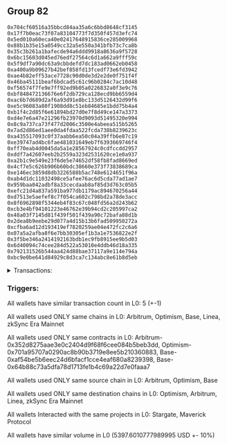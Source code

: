## Group 82

```0x1a9f7fbf7d5e30a44b958c0335673b626e44932c
0x704cf60516a35bbcd84aa35a6c6bbd8648cf3145
0x17f7b0eac73f07a83104773f7d350f457d3efc74
0x5ed010a60eca40e02417648915836ce285009968
0x88b1b35e15a0549cc32a5e550a341bfb73c7ca8b
0x35c3b261a1bafecde94a6ddd9918a8636a9f5728
0x6bc15603d045ed76edf27564c6d1a662a9fff59c
0x5f9df7a90dc63a9cbbdefd7dc183ad0662eb0458
0xa400a9b09627b42bef858fd13fcedf73e6fd3942
0xae4b82eff53ace7728c90d0de3d2e2de0f751f4f
0x46ba45111beaf6bdcad5c61c96b0284c7ac10d48
0xf56574f7fe9e7ff92ed9b05a0226832a0f3e9c76
0xbf848472136676e6f2db729ca128ecd9bb6559d4
0xac6b7d689d2af6a93d91e8bc133d5126432d99f6
0xe5c96083a80f1908dd8c51eb84685e1bdd75b4a4
0xb1f4c2d85f6e61894bd27d0e7f8d49ce147a3373
0xd4e7e6a47e21296fb23970d9093d51495320e994
0x8c9a737ca73f477d2006c3500e4abeea515b5265
0x7ad2d86ed1aee0da4fdaa522fcda738b8239623c
0xa435517093c0f37aabb6ea50c04a39ffb6e87c19
0xe39747ad4bc6fae481031649eb7f6393669746f4
0xff70eab4d0045da5a1e28567924c0cdfccdd2957
0xddf7a42607eeb2b2559a323d2531620ce1e0a937
0xa2b1c9e549e23f6de5e74652df58fb8fad8669ed
0x4cf7e5c626b906b60bdc38660e373f73838689ca
0xe146ec3859d8db3226588b5ac748e6124651f96a
0xab4d1dc11032498ce5afee76ac6d5cda77ad1ae7
0x959baa042adbf8a33cecdaab8af85d3d763c05b5
0xefc21d4a837a591ba977db1179ac894670256a44
0xd7513e5aefef8c7f054ca602c798bd2a78de3acc
0x8f6962898f5344eb4f83c67c048fd56a2d243b62
0xcb3e4bf94101223e46762e39b94cd2c205997ca2
0x48a03f7145d81f439f501f439a90c72bafa88d1b
0x2dea8b9eebe29d077a4d15b13b6fad509950272a
0xcfba6ad12d193419ef7820259ae04e472fc2c6a6
0x07a5a2afba8f6e7bb30305ef1b3a1e7536822e2f
0x3f5be346a2414192163bdb1ec9fb8915ee9b5d03
0x6d40094c74cee284d522a53010e4ddb46d18a335
0x792131526b544aa424d88bae37117a9e114e794a
0xbc9e0be641d84929c8d3ca7c134abc8e61b8d5eb
```
<details>
<summary>Transactions:</summary>

Hashes: 

Wallet: 0x1a9f7fbf7d5e30a44b958c0335673b626e44932c

       Hash: 0x06aff28f28752ffb361569e7d55f70454f7b01ce9d730c2dd26081a6fe070f73
         - source chain: Arbitrum
         - destination chain: Optimism
         - project: Stargate
         - contract: 0x352d8275aae3e0c2404d9f68f6cee084b5beb3dd
         - value USD: 2696.236030738
       Hash: 0xc4a6ec99834ce1a700aed3a632d77669b1b9b4e421b5e855e47a8dd87c1b5d2d
         - source chain: Arbitrum
         - destination chain: Optimism
         - project: Stargate
         - contract: 0x352d8275aae3e0c2404d9f68f6cee084b5beb3dd
         - value USD: 3.260426172
       Hash: 0x9b4f50aef9ce4efe0e92d6ff40c22bfad4111e5c78c9fff378a81278bcfaa3c2
         - source chain: Optimism
         - destination chain: Arbitrum
         - project: Stargate
         - contract: 0x701a95707a0290ac8b90b3719e8ee5b210360883
         - value USD: 2694.533211775
       Hash: 0x6033cd1bc38ca4c45496835f76162babead4df7c9fedca6b0e3cabf8f31f0297
         - source chain: Base
         - destination chain: Linea
         - project: Stargate
         - contract: 0xaf54be5b6eec24d6bfacf1cce4eaf680a8239398
         - value USD: 3.571409114
       Hash: 0x3c5c851cd77c3cdfc9fdec0e56b0266edb031b0961fd35ae48926686a95fa603
         - source chain: Base
         - destination chain: zkSync Era Mainnet
         - project: Maverick Protocol
         - contract: 0x64b88c73a5dfa78d1713fe1b4c69a22d7e0faaa7
Wallet: 0x704cf60516a35bbcd84aa35a6c6bbd8648cf3145

       Hash:0x0d96fc002bcbf0422a1367311673e86ddca95d8b5e6ee90652813cb09a335eea
         - source chain: Arbitrum
         - destination chain: Optimism
         - project: Stargate
         - contract: 0x352d8275aae3e0c2404d9f68f6cee084b5beb3dd
         - value USD: 2703.755410359
       Hash:0xe5f9144c6c65d9da363c61b564b5c64a721b1d1faa4e2c9899ef669b6857f55c
         - source chain: Arbitrum
         - destination chain: Optimism
         - project: Stargate
         - contract: 0x352d8275aae3e0c2404d9f68f6cee084b5beb3dd
         - value USD: 3.260426115
       Hash:0x00847e36605d1cfc0d9f85c9b18add138884621cbadf7db800fc83735ef140bf
         - source chain: Optimism
         - destination chain: Arbitrum
         - project: Stargate
         - contract: 0x701a95707a0290ac8b90b3719e8ee5b210360883
         - value USD: 2702.048240496
       Hash:0xd0249b766be6b72f43ed9e6bc09ad08ebcffa2b978da1e58bb538bfd558e4818
         - source chain: Base
         - destination chain: Linea
         - project: Stargate
         - contract: 0xaf54be5b6eec24d6bfacf1cce4eaf680a8239398
         - value USD: 3.571409114
       Hash:0xf59450cded6fb1bcca385afb1868d8653d1bc163ae9ff7329fb065ef6d3ee5ab
         - source chain: Base
         - destination chain: zkSync Era Mainnet
         - project: Maverick Protocol
         - contract: 0x64b88c73a5dfa78d1713fe1b4c69a22d7e0faaa7
Wallet: 0x17f7b0eac73f07a83104773f7d350f457d3efc74

       Hash:0xa60ba8c684e50a972d645110d8c6c85650bbb4ecf3d05c7066a4da3ee50fc609
         - source chain: Arbitrum
         - destination chain: Optimism
         - project: Stargate
         - contract: 0x352d8275aae3e0c2404d9f68f6cee084b5beb3dd
         - value USD: 2700.016047083
       Hash:0x7143fd3ea69b07c6d59f78527d6e29ab7aedb8512054d9e4873342010cacd011
         - source chain: Arbitrum
         - destination chain: Optimism
         - project: Stargate
         - contract: 0x352d8275aae3e0c2404d9f68f6cee084b5beb3dd
         - value USD: 3.260426057
       Hash:0x8665d857d72b1869d1644979f34421d9039c6e8b813227ec92bb55e338dd2940
         - source chain: Optimism
         - destination chain: Arbitrum
         - project: Stargate
         - contract: 0x701a95707a0290ac8b90b3719e8ee5b210360883
         - value USD: 2698.311238165
       Hash:0xc771fbf76993fea345fe8c0041add53e5fbd927df3020fc05fb64355661ad3f0
         - source chain: Base
         - destination chain: Linea
         - project: Stargate
         - contract: 0xaf54be5b6eec24d6bfacf1cce4eaf680a8239398
         - value USD: 3.571409114
       Hash:0x8107ac6ee42526d8b0fb11dd9fc1074caab87c9bcd9c707df6539b996520096d
         - source chain: Base
         - destination chain: zkSync Era Mainnet
         - project: Maverick Protocol
         - contract: 0x64b88c73a5dfa78d1713fe1b4c69a22d7e0faaa7
Wallet: 0x5ed010a60eca40e02417648915836ce285009968

       Hash:0x850c898fcce96d0d723fb1306716bf7cf5071a444695b6fe176321aad58a9dd3
         - source chain: Arbitrum
         - destination chain: Optimism
         - project: Stargate
         - contract: 0x352d8275aae3e0c2404d9f68f6cee084b5beb3dd
         - value USD: 2699.35879115
       Hash:0xbaf2363ba4b0b2cd538f7949236f140da1d05a62384900a080d6e4f52ccaa1c3
         - source chain: Arbitrum
         - destination chain: Optimism
         - project: Stargate
         - contract: 0x352d8275aae3e0c2404d9f68f6cee084b5beb3dd
         - value USD: 3.260425941
       Hash:0x98f66a98ce1dd9ac5cfe1066e04fd8cf93fb2f0a59364c94b00709d38ae784b3
         - source chain: Optimism
         - destination chain: Arbitrum
         - project: Stargate
         - contract: 0x701a95707a0290ac8b90b3719e8ee5b210360883
         - value USD: 2697.653737238
       Hash:0x2c33ad37c6c1e770958b9a9635f019097c3ac1cafebccc836e64fb0eab4f33ca
         - source chain: Base
         - destination chain: Linea
         - project: Stargate
         - contract: 0xaf54be5b6eec24d6bfacf1cce4eaf680a8239398
         - value USD: 3.571409114
       Hash:0xb69e67587259dcb73dd6b5cf2be359684b6168a78d064b731ff846b0756142dc
         - source chain: Base
         - destination chain: zkSync Era Mainnet
         - project: Maverick Protocol
         - contract: 0x64b88c73a5dfa78d1713fe1b4c69a22d7e0faaa7
Wallet: 0x88b1b35e15a0549cc32a5e550a341bfb73c7ca8b

       Hash:0x47474136269c21397c7e6db65560d27dc58ccf610d38bdef87840144dcb49d9e
         - source chain: Arbitrum
         - destination chain: Optimism
         - project: Stargate
         - contract: 0x352d8275aae3e0c2404d9f68f6cee084b5beb3dd
         - value USD: 2699.80852484
       Hash:0x41c85a6ae7f92ee8f1112724b3ac86c88140885089f356e26692ec8b60072bbe
         - source chain: Arbitrum
         - destination chain: Optimism
         - project: Stargate
         - contract: 0x352d8275aae3e0c2404d9f68f6cee084b5beb3dd
         - value USD: 3.260425999
       Hash:0x45fe0207abd503f6a9d40fa0eaa8432875a158326b26ae6f503becf861472639
         - source chain: Optimism
         - destination chain: Arbitrum
         - project: Stargate
         - contract: 0x701a95707a0290ac8b90b3719e8ee5b210360883
         - value USD: 2698.103186935
       Hash:0x057ba61d3196df777a8244c56dc7883091f7521eb2e850e1f5a55c4ba356fc09
         - source chain: Base
         - destination chain: Linea
         - project: Stargate
         - contract: 0xaf54be5b6eec24d6bfacf1cce4eaf680a8239398
         - value USD: 3.571409114
       Hash:0x84fe2c65b64b2e12d68e72c7a9a5c9e71d39c42b6e3ba6c21b05c6a9cc5bd4ab
         - source chain: Base
         - destination chain: zkSync Era Mainnet
         - project: Maverick Protocol
         - contract: 0x64b88c73a5dfa78d1713fe1b4c69a22d7e0faaa7
Wallet: 0x35c3b261a1bafecde94a6ddd9918a8636a9f5728

       Hash:0x870a12795e017bd3c5151f8ae9d1991823cc8854930ccc974b0df15721d3bb63
         - source chain: Arbitrum
         - destination chain: Optimism
         - project: Stargate
         - contract: 0x352d8275aae3e0c2404d9f68f6cee084b5beb3dd
         - value USD: 2693.249465204
       Hash:0xe6f66b4598f831317885f27c4b6e8072a313591c0f8c799e70eee65deb500c2e
         - source chain: Arbitrum
         - destination chain: Optimism
         - project: Stargate
         - contract: 0x352d8275aae3e0c2404d9f68f6cee084b5beb3dd
         - value USD: 3.261696308
       Hash:0x3320bfb92a33943c8866c25860a14dd8d264628b94120148ffb16d9daaa05fc3
         - source chain: Optimism
         - destination chain: Arbitrum
         - project: Stargate
         - contract: 0x701a95707a0290ac8b90b3719e8ee5b210360883
         - value USD: 2691.552717102
       Hash:0x79ef74e81bd3120f325018308ad8a35dac8a9f9e7f565b300554823f1bd68087
         - source chain: Base
         - destination chain: Linea
         - project: Stargate
         - contract: 0xaf54be5b6eec24d6bfacf1cce4eaf680a8239398
         - value USD: 3.571409114
       Hash:0x642717a5349c018648d0ebe0030bc48c5e08dc0de91becac98f9cfef274c3faa
         - source chain: Base
         - destination chain: zkSync Era Mainnet
         - project: Maverick Protocol
         - contract: 0x64b88c73a5dfa78d1713fe1b4c69a22d7e0faaa7
Wallet: 0x6bc15603d045ed76edf27564c6d1a662a9fff59c

       Hash:0x71e8676ef5b4e756d134573134989c1ad8c5df59de4a944fb50ca88bc549136c
         - source chain: Arbitrum
         - destination chain: Optimism
         - project: Stargate
         - contract: 0x352d8275aae3e0c2404d9f68f6cee084b5beb3dd
         - value USD: 2700.751160231
       Hash:0x4c475585422d9d2f0f3516a32ccd344ed6a667eaeb95bad6dc73b262a732b90d
         - source chain: Arbitrum
         - destination chain: Optimism
         - project: Stargate
         - contract: 0x352d8275aae3e0c2404d9f68f6cee084b5beb3dd
         - value USD: 3.26169625
       Hash:0xdb92e9efb1882e7df9f88237563bbcb12f4861bb863275477bcdcbc807c7fc4e
         - source chain: Optimism
         - destination chain: Arbitrum
         - project: Stargate
         - contract: 0x701a95707a0290ac8b90b3719e8ee5b210360883
         - value USD: 2699.049550239
       Hash:0x35e9d4d1c2cb1cb24e7f485184ef5f24ee38a06c9961cabe9b5d14c29ef9cb30
         - source chain: Base
         - destination chain: Linea
         - project: Stargate
         - contract: 0xaf54be5b6eec24d6bfacf1cce4eaf680a8239398
         - value USD: 3.571409114
       Hash:0xa31e7ebd3fc14ace47e9bed8d0bc3e851f23009fc3980c4e758eb7f059997b65
         - source chain: Base
         - destination chain: zkSync Era Mainnet
         - project: Maverick Protocol
         - contract: 0x64b88c73a5dfa78d1713fe1b4c69a22d7e0faaa7
Wallet: 0x5f9df7a90dc63a9cbbdefd7dc183ad0662eb0458

       Hash:0xee1625e4f868a1de4b3f3d88989b036ce83c32e77dd362d770e33a16a95de54a
         - source chain: Arbitrum
         - destination chain: Optimism
         - project: Stargate
         - contract: 0x352d8275aae3e0c2404d9f68f6cee084b5beb3dd
         - value USD: 2697.006640072
       Hash:0xcb62b8909a72612f4bd10c3debf72c2993faced767fb349ecfefc2893358d034
         - source chain: Arbitrum
         - destination chain: Optimism
         - project: Stargate
         - contract: 0x352d8275aae3e0c2404d9f68f6cee084b5beb3dd
         - value USD: 3.261696059
       Hash:0x320d709c59ffd65eb91bd1db9b69810ac390ef3cfc4565a910f1056d06a7b3c7
         - source chain: Optimism
         - destination chain: Arbitrum
         - project: Stargate
         - contract: 0x701a95707a0290ac8b90b3719e8ee5b210360883
         - value USD: 2695.307389027
       Hash:0x66a38d0d66169b2db47b12395aa499a343e00fc2ecb69c98341842a9d5aaec9e
         - source chain: Base
         - destination chain: Linea
         - project: Stargate
         - contract: 0xaf54be5b6eec24d6bfacf1cce4eaf680a8239398
         - value USD: 3.571409114
       Hash:0x2395a85a4f70ca4c58e8e982d57bc9fdd39d823eaad394467271f6b61cbba81d
         - source chain: Base
         - destination chain: zkSync Era Mainnet
         - project: Maverick Protocol
         - contract: 0x64b88c73a5dfa78d1713fe1b4c69a22d7e0faaa7
Wallet: 0xa400a9b09627b42bef858fd13fcedf73e6fd3942

       Hash:0x7d656ce6120ac08146ec3087dd7a3dec2e79bedce3b079af4f9a41bb11866de3
         - source chain: Arbitrum
         - destination chain: Optimism
         - project: Stargate
         - contract: 0x352d8275aae3e0c2404d9f68f6cee084b5beb3dd
         - value USD: 2696.790045038
       Hash:0x325f07113c4691a7d2f5150bfea97f5ba7321b7f285e13539d70a7e591ccada7
         - source chain: Arbitrum
         - destination chain: Optimism
         - project: Stargate
         - contract: 0x352d8275aae3e0c2404d9f68f6cee084b5beb3dd
         - value USD: 3.261696145
       Hash:0xbcd755474b5fa84c54998545dfc43608a07107426335e73577a6e3caedd29896
         - source chain: Optimism
         - destination chain: Arbitrum
         - project: Stargate
         - contract: 0x701a95707a0290ac8b90b3719e8ee5b210360883
         - value USD: 2695.090930989
       Hash:0x7ba2e91754d5dcc8e21c4a69bfb534e13d99020fd42bd2499d6a605017e29b4b
         - source chain: Base
         - destination chain: Linea
         - project: Stargate
         - contract: 0xaf54be5b6eec24d6bfacf1cce4eaf680a8239398
         - value USD: 3.571409114
       Hash:0x2d6ec779080b49a862c3f0b6b4e2d5ca1f701ca63981c39ae919480bc94d6dcb
         - source chain: Base
         - destination chain: zkSync Era Mainnet
         - project: Maverick Protocol
         - contract: 0x64b88c73a5dfa78d1713fe1b4c69a22d7e0faaa7
Wallet: 0xae4b82eff53ace7728c90d0de3d2e2de0f751f4f

       Hash:0x365f705da704896ed37029aa530d64c3ff398cc18c8d4f870e3ae974ddf755c8
         - source chain: Arbitrum
         - destination chain: Optimism
         - project: Stargate
         - contract: 0x352d8275aae3e0c2404d9f68f6cee084b5beb3dd
         - value USD: 2696.33151255
       Hash:0x08119466ceb7956025377eca0507e42dcafb68f5fd51e97659ff8ff2cfd733d7
         - source chain: Arbitrum
         - destination chain: Optimism
         - project: Stargate
         - contract: 0x352d8275aae3e0c2404d9f68f6cee084b5beb3dd
         - value USD: 3.261696192
       Hash:0xe7328270ece503359f864b2ea0fd168dcd3d32bf573b7de5bba229a8fae09e60
         - source chain: Optimism
         - destination chain: Arbitrum
         - project: Stargate
         - contract: 0x701a95707a0290ac8b90b3719e8ee5b210360883
         - value USD: 2694.632687494
       Hash:0x15d2950a3efe66e38099fe44f1c624d72577f95968c298c3404fd84b71b40bf4
         - source chain: Base
         - destination chain: Linea
         - project: Stargate
         - contract: 0xaf54be5b6eec24d6bfacf1cce4eaf680a8239398
         - value USD: 3.571409114
       Hash:0x66943d154fd29bd51e62e1005cce60b04b28be74798043cfc9a25f33e9c3999e
         - source chain: Base
         - destination chain: zkSync Era Mainnet
         - project: Maverick Protocol
         - contract: 0x64b88c73a5dfa78d1713fe1b4c69a22d7e0faaa7
Wallet: 0x46ba45111beaf6bdcad5c61c96b0284c7ac10d48

       Hash:0xead360b2130b97ae867f25079d51bc6647449fd5a29eec9ad655699d56d910a9
         - source chain: Arbitrum
         - destination chain: Optimism
         - project: Stargate
         - contract: 0x352d8275aae3e0c2404d9f68f6cee084b5beb3dd
         - value USD: 2679.043401873
       Hash:0xfb47bc2a572ee865f6fe7156aa6aa9cad90c440ea79dcba97792353d79864286
         - source chain: Arbitrum
         - destination chain: Optimism
         - project: Stargate
         - contract: 0x352d8275aae3e0c2404d9f68f6cee084b5beb3dd
         - value USD: 3.25961695
       Hash:0xf732d59dd73b34ef56e2807d4783b35b46003c17513375ddae0ff62e2023b724
         - source chain: Optimism
         - destination chain: Arbitrum
         - project: Stargate
         - contract: 0x701a95707a0290ac8b90b3719e8ee5b210360883
         - value USD: 2677.306880683
       Hash:0x8c8eb7f954a4830e6e1dc4ccbe224b2b84ce841cf1c6027ad2297bcc5621f031
         - source chain: Base
         - destination chain: Linea
         - project: Stargate
         - contract: 0xaf54be5b6eec24d6bfacf1cce4eaf680a8239398
         - value USD: 3.571409114
       Hash:0xbcd4498fb4141e431ffd3378a9d18c64ceed83a749463b3dcce351d8c6d55016
         - source chain: Base
         - destination chain: zkSync Era Mainnet
         - project: Maverick Protocol
         - contract: 0x64b88c73a5dfa78d1713fe1b4c69a22d7e0faaa7
Wallet: 0xf56574f7fe9e7ff92ed9b05a0226832a0f3e9c76

       Hash:0x0961933dd66b0541c6660f61cacfbdcf8131f9d173de390bd5c3a75f312c025f
         - source chain: Arbitrum
         - destination chain: Optimism
         - project: Stargate
         - contract: 0x352d8275aae3e0c2404d9f68f6cee084b5beb3dd
         - value USD: 2686.456044941
       Hash:0x48948c122ba9e49f7026d268624916bdcbb44e6be0e5baf07230e5d58900a8e3
         - source chain: Arbitrum
         - destination chain: Optimism
         - project: Stargate
         - contract: 0x352d8275aae3e0c2404d9f68f6cee084b5beb3dd
         - value USD: 3.259617008
       Hash:0x990947a8c532fc1a897b3bafce7449c352f7e6ce7b76560d3231d57dcf69fc83
         - source chain: Optimism
         - destination chain: Arbitrum
         - project: Stargate
         - contract: 0x701a95707a0290ac8b90b3719e8ee5b210360883
         - value USD: 2684.716088829
       Hash:0xd8a5989015481da1165d910b4cb9daf9bebd202392cd44bd60a1789602474b38
         - source chain: Base
         - destination chain: Linea
         - project: Stargate
         - contract: 0xaf54be5b6eec24d6bfacf1cce4eaf680a8239398
         - value USD: 3.571409114
       Hash:0xc2d6eac8e557e4837158976843d8b2c1d05a987a9ef272066df144b7bfb048e8
         - source chain: Base
         - destination chain: zkSync Era Mainnet
         - project: Maverick Protocol
         - contract: 0x64b88c73a5dfa78d1713fe1b4c69a22d7e0faaa7
Wallet: 0xbf848472136676e6f2db729ca128ecd9bb6559d4

       Hash:0x08f9099176c3771358e5d2295fa98eff52adfa52cbb38dffe14bf1d63e309a3b
         - source chain: Arbitrum
         - destination chain: Optimism
         - project: Stargate
         - contract: 0x352d8275aae3e0c2404d9f68f6cee084b5beb3dd
         - value USD: 2682.022839571
       Hash:0x1e00f1dc841ea77f6659762d81829ea9cd2c091e199f9c3eb6bc7bfaedd0fd4d
         - source chain: Arbitrum
         - destination chain: Optimism
         - project: Stargate
         - contract: 0x352d8275aae3e0c2404d9f68f6cee084b5beb3dd
         - value USD: 3.259617185
       Hash:0xf30e79ed446576f87d50a1ff049564b645db2b0cb407c6446f1000fc65a735d2
         - source chain: Optimism
         - destination chain: Arbitrum
         - project: Stargate
         - contract: 0x701a95707a0290ac8b90b3719e8ee5b210360883
         - value USD: 2680.28502741
       Hash:0x8af94b4a77d72ad4796dcd417782f670fd4a1933d509517a160ceb91495c6cbd
         - source chain: Base
         - destination chain: Linea
         - project: Stargate
         - contract: 0xaf54be5b6eec24d6bfacf1cce4eaf680a8239398
         - value USD: 3.571409114
       Hash:0x3b888380c22df6e81cf2989bab254585c65a91e5fd6d2acd3ece98ae7a026b39
         - source chain: Base
         - destination chain: zkSync Era Mainnet
         - project: Maverick Protocol
         - contract: 0x64b88c73a5dfa78d1713fe1b4c69a22d7e0faaa7
Wallet: 0xac6b7d689d2af6a93d91e8bc133d5126432d99f6

       Hash:0x6a2d9a756deb981d431f99af528f1b6752d7c5e78e724052609ad71234f2ff2a
         - source chain: Arbitrum
         - destination chain: Optimism
         - project: Stargate
         - contract: 0x352d8275aae3e0c2404d9f68f6cee084b5beb3dd
         - value USD: 2682.675960598
       Hash:0x8a96873bf6f785187585c09923949e40e14cf99ed890e62b09111f22ca113ea9
         - source chain: Arbitrum
         - destination chain: Optimism
         - project: Stargate
         - contract: 0x352d8275aae3e0c2404d9f68f6cee084b5beb3dd
         - value USD: 3.259616893
       Hash:0x0dce4ff1980e3bb1c8c872072784d3f88a36351a8db0a62c2757eb351c7f9402
         - source chain: Optimism
         - destination chain: Arbitrum
         - project: Stargate
         - contract: 0x701a95707a0290ac8b90b3719e8ee5b210360883
         - value USD: 2680.938746423
       Hash:0x8076c4cb14b727245094160d165383c26a517b5955578981ca2227df4f34c6c7
         - source chain: Base
         - destination chain: Linea
         - project: Stargate
         - contract: 0xaf54be5b6eec24d6bfacf1cce4eaf680a8239398
         - value USD: 3.571409114
       Hash:0xc7baa55b0b08df6fed54d740a29ff7cb52cc788454d4773131bbed8313a78677
         - source chain: Base
         - destination chain: zkSync Era Mainnet
         - project: Maverick Protocol
         - contract: 0x64b88c73a5dfa78d1713fe1b4c69a22d7e0faaa7
Wallet: 0xe5c96083a80f1908dd8c51eb84685e1bdd75b4a4

       Hash:0x0604f5c2497986fadf5db7d8122e43449b10bc5f844830d33e0b340344a565d5
         - source chain: Arbitrum
         - destination chain: Optimism
         - project: Stargate
         - contract: 0x352d8275aae3e0c2404d9f68f6cee084b5beb3dd
         - value USD: 2682.441741968
       Hash:0x7ddc1f763eac094f51cfe0585ee8e518ca3d6e3c9fa4bbeb6e488f75928c7fa1
         - source chain: Arbitrum
         - destination chain: Optimism
         - project: Stargate
         - contract: 0x352d8275aae3e0c2404d9f68f6cee084b5beb3dd
         - value USD: 3.259616835
       Hash:0x8df29dac7e1bfca982a8d0800fde2d724d28d2ea53429160f4cb02dc9b9c54a9
         - source chain: Optimism
         - destination chain: Arbitrum
         - project: Stargate
         - contract: 0x701a95707a0290ac8b90b3719e8ee5b210360883
         - value USD: 2680.704687789
       Hash:0x084e0b79317af70b142308e07ca41d2efb577990047e51093e121fe922818ce6
         - source chain: Base
         - destination chain: Linea
         - project: Stargate
         - contract: 0xaf54be5b6eec24d6bfacf1cce4eaf680a8239398
         - value USD: 3.571409114
       Hash:0xdd88bf82017c9b0f24e566e848fd8887756eeb251f4fcffb8c84173ea711aed7
         - source chain: Base
         - destination chain: zkSync Era Mainnet
         - project: Maverick Protocol
         - contract: 0x64b88c73a5dfa78d1713fe1b4c69a22d7e0faaa7
Wallet: 0xb1f4c2d85f6e61894bd27d0e7f8d49ce147a3373

       Hash:0xc7e69c6b97ff8ff2c0fcc3dfe6faefdc60fc7ba39639529207dbd262debbcb46
         - source chain: Arbitrum
         - destination chain: Optimism
         - project: Stargate
         - contract: 0x352d8275aae3e0c2404d9f68f6cee084b5beb3dd
         - value USD: 2675.32704007
       Hash:0xd064fad38d548339d134e25c2c12ae53b8f1a5d71dff194f879fc12eba8f52fd
         - source chain: Arbitrum
         - destination chain: Optimism
         - project: Stargate
         - contract: 0x352d8275aae3e0c2404d9f68f6cee084b5beb3dd
         - value USD: 3.259491658
       Hash:0x4b7ee84cf8bd9398cde9b3bcd71b772d803508f1af8f3e72acb63f2bfa5c6d84
         - source chain: Optimism
         - destination chain: Arbitrum
         - project: Stargate
         - contract: 0x701a95707a0290ac8b90b3719e8ee5b210360883
         - value USD: 2673.612132383
       Hash:0x1b7a6219b3cb32f20a4971bee5bbb1697c6c30357af70f1d1cdc87f1824bd26d
         - source chain: Base
         - destination chain: Linea
         - project: Stargate
         - contract: 0xaf54be5b6eec24d6bfacf1cce4eaf680a8239398
         - value USD: 3.571409114
       Hash:0xf1b8b1ae3fae0bc86aa58e19502e3322ae85b58457a5386d50d7c156d1fdd2eb
         - source chain: Base
         - destination chain: zkSync Era Mainnet
         - project: Maverick Protocol
         - contract: 0x64b88c73a5dfa78d1713fe1b4c69a22d7e0faaa7
Wallet: 0xd4e7e6a47e21296fb23970d9093d51495320e994

       Hash:0xdbe1204a63d59c9366f33be880580f5a26243c84455a82ef59196658cf8c0cba
         - source chain: Arbitrum
         - destination chain: Optimism
         - project: Stargate
         - contract: 0x352d8275aae3e0c2404d9f68f6cee084b5beb3dd
         - value USD: 2682.720206584
       Hash:0xb9a669a70bf5c927fb38d84dd43a3cb1882e19b7c188deee99831e13624cacd9
         - source chain: Arbitrum
         - destination chain: Optimism
         - project: Stargate
         - contract: 0x352d8275aae3e0c2404d9f68f6cee084b5beb3dd
         - value USD: 3.2594916
       Hash:0xf5cc04dcb23a757e5b3295409549cb0e6a5206224fa05354e11e8a997137d9e4
         - source chain: Optimism
         - destination chain: Arbitrum
         - project: Stargate
         - contract: 0x701a95707a0290ac8b90b3719e8ee5b210360883
         - value USD: 2681.000561006
       Hash:0x92cbe6c79e3a9bbcc1e7c5bde0e068c27bd846f3914c1ff16e9ed11ce3b216e0
         - source chain: Base
         - destination chain: Linea
         - project: Stargate
         - contract: 0xaf54be5b6eec24d6bfacf1cce4eaf680a8239398
         - value USD: 3.571409114
       Hash:0x54618c1257566dff7572b5269b4be9854c177d1f1935b99bab60f55a4f48450a
         - source chain: Base
         - destination chain: zkSync Era Mainnet
         - project: Maverick Protocol
         - contract: 0x64b88c73a5dfa78d1713fe1b4c69a22d7e0faaa7
Wallet: 0x8c9a737ca73f477d2006c3500e4abeea515b5265

       Hash:0xebe3998d6dcf3c8d5d08fa07141c91d4e91722e6b7ff359297c1b7c28145041b
         - source chain: Arbitrum
         - destination chain: Optimism
         - project: Stargate
         - contract: 0x352d8275aae3e0c2404d9f68f6cee084b5beb3dd
         - value USD: 2678.283982283
       Hash:0x30a08295fda882fc13e55a6f051db5f1cd3cb6ab76964db57faa75fd03f28509
         - source chain: Arbitrum
         - destination chain: Optimism
         - project: Stargate
         - contract: 0x352d8275aae3e0c2404d9f68f6cee084b5beb3dd
         - value USD: 3.259491485
       Hash:0x56f7f2927d2f8bb93ca961399d7816defd85c1b0ddb17eca457756196d5b5e69
         - source chain: Optimism
         - destination chain: Arbitrum
         - project: Stargate
         - contract: 0x701a95707a0290ac8b90b3719e8ee5b210360883
         - value USD: 2676.56717964
       Hash:0x12d133828beb0bfc955584986f4f935ab8db8f1d65c5fa6b6a98f9763c641f73
         - source chain: Base
         - destination chain: Linea
         - project: Stargate
         - contract: 0xaf54be5b6eec24d6bfacf1cce4eaf680a8239398
         - value USD: 3.571409114
       Hash:0x8fa4a8143a57e7c201ef68064ae5db5bcccac973fb70c300e35b9d2fc1be9f5a
         - source chain: Base
         - destination chain: zkSync Era Mainnet
         - project: Maverick Protocol
         - contract: 0x64b88c73a5dfa78d1713fe1b4c69a22d7e0faaa7
Wallet: 0x7ad2d86ed1aee0da4fdaa522fcda738b8239623c

       Hash:0x6a94cc29cd8139c4f8ddd827b1e162ae10cbd5136e2de6f1febfa11967136601
         - source chain: Arbitrum
         - destination chain: Optimism
         - project: Stargate
         - contract: 0x352d8275aae3e0c2404d9f68f6cee084b5beb3dd
         - value USD: 2678.927011542
       Hash:0x18ebd0dead0f41de2450e114f1a5dfe0f1b3385163761549985161b417ae8cc7
         - source chain: Arbitrum
         - destination chain: Optimism
         - project: Stargate
         - contract: 0x352d8275aae3e0c2404d9f68f6cee084b5beb3dd
         - value USD: 3.259491543
       Hash:0x69e0629b291f07bfd35a22a6d15b53da57255953ce04550f8a51182502cc96c7
         - source chain: Optimism
         - destination chain: Arbitrum
         - project: Stargate
         - contract: 0x701a95707a0290ac8b90b3719e8ee5b210360883
         - value USD: 2677.209795908
       Hash:0xa56a6c67abcf5c293c620b814b067eaf76bfe885fc1b75436146bd1353b6cb0e
         - source chain: Base
         - destination chain: Linea
         - project: Stargate
         - contract: 0xaf54be5b6eec24d6bfacf1cce4eaf680a8239398
         - value USD: 3.571409114
       Hash:0x01a586535762da98419434d905e13f88e7527909779fdbd061afc80d5266deda
         - source chain: Base
         - destination chain: zkSync Era Mainnet
         - project: Maverick Protocol
         - contract: 0x64b88c73a5dfa78d1713fe1b4c69a22d7e0faaa7
Wallet: 0xa435517093c0f37aabb6ea50c04a39ffb6e87c19

       Hash:0x5274601c9ef45108491134aa4ca2224c53ac58f5a8d63647c309aad2f061ef73
         - source chain: Arbitrum
         - destination chain: Optimism
         - project: Stargate
         - contract: 0x352d8275aae3e0c2404d9f68f6cee084b5beb3dd
         - value USD: 2678.683939114
       Hash:0xb074fb3b9f25a13d47341d64764de883b2ba8e52b1575bea1f2c89d47093fd0b
         - source chain: Arbitrum
         - destination chain: Optimism
         - project: Stargate
         - contract: 0x352d8275aae3e0c2404d9f68f6cee084b5beb3dd
         - value USD: 3.259491427
       Hash:0xa46d524df4c4d218b95e5ad3cadf0a8140eb6ec98cedda7e4b9e6e6676103b3a
         - source chain: Optimism
         - destination chain: Arbitrum
         - project: Stargate
         - contract: 0x701a95707a0290ac8b90b3719e8ee5b210360883
         - value USD: 2676.966879477
       Hash:0x55f2d5dc3e4f465aa8943a19b2f50a3eeb716937f14abfd4aed542f884e57250
         - source chain: Base
         - destination chain: Linea
         - project: Stargate
         - contract: 0xaf54be5b6eec24d6bfacf1cce4eaf680a8239398
         - value USD: 3.571409114
       Hash:0x256772e6c187e91423dbb66003e6e34a4770859d120947b649fd96a8c97b266e
         - source chain: Base
         - destination chain: zkSync Era Mainnet
         - project: Maverick Protocol
         - contract: 0x64b88c73a5dfa78d1713fe1b4c69a22d7e0faaa7
Wallet: 0xe39747ad4bc6fae481031649eb7f6393669746f4

       Hash:0x7d274d95e62332fce9a00e1e6bb8f6405e08b3b09db961b620b82df194deb3f4
         - source chain: Arbitrum
         - destination chain: Optimism
         - project: Stargate
         - contract: 0x352d8275aae3e0c2404d9f68f6cee084b5beb3dd
         - value USD: 2671.001400233
       Hash:0x3f14cec8462e354f23772f0bac96fe20b937abb115579b9e21aaefcb351a5e40
         - source chain: Arbitrum
         - destination chain: Optimism
         - project: Stargate
         - contract: 0x352d8275aae3e0c2404d9f68f6cee084b5beb3dd
         - value USD: 3.259323026
       Hash:0x85df08c09ecd370d05a81657378087b85fba82d623dfe7bcff4ec91b9682e7bc
         - source chain: Optimism
         - destination chain: Arbitrum
         - project: Stargate
         - contract: 0x701a95707a0290ac8b90b3719e8ee5b210360883
         - value USD: 2669.316205866
       Hash:0xca2e8523ef31ce1ea9044002a03333ab72c328356659b805c8fd7cd3b4f8d852
         - source chain: Base
         - destination chain: Linea
         - project: Stargate
         - contract: 0xaf54be5b6eec24d6bfacf1cce4eaf680a8239398
         - value USD: 3.571409114
       Hash:0x5da735695362476c32f744c91f1db7f5cd821e8f9c9e7ff063ea2c20a5385fff
         - source chain: Base
         - destination chain: zkSync Era Mainnet
         - project: Maverick Protocol
         - contract: 0x64b88c73a5dfa78d1713fe1b4c69a22d7e0faaa7
Wallet: 0xff70eab4d0045da5a1e28567924c0cdfccdd2957

       Hash:0x8a2b3eff74469dbeb5f07a048bbdf89a5f7c1209e9b8ebccd04571d12e6cbd05
         - source chain: Arbitrum
         - destination chain: Optimism
         - project: Stargate
         - contract: 0x352d8275aae3e0c2404d9f68f6cee084b5beb3dd
         - value USD: 2678.373383233
       Hash:0xc1118ebf0b1540a4ffa63e515613b1728c3cb4601f2a9135a585e82aa9408b0d
         - source chain: Arbitrum
         - destination chain: Optimism
         - project: Stargate
         - contract: 0x352d8275aae3e0c2404d9f68f6cee084b5beb3dd
         - value USD: 3.259323131
       Hash:0x431e9c5b5fc661bfc7387202e6c61245cd23c92029a1836389470d834e4230d2
         - source chain: Optimism
         - destination chain: Arbitrum
         - project: Stargate
         - contract: 0x701a95707a0290ac8b90b3719e8ee5b210360883
         - value USD: 2676.684417952
       Hash:0xcd9b89d895ee674e742fa915886b70877eddf7dbf36a9043631911366d5aec40
         - source chain: Base
         - destination chain: Linea
         - project: Stargate
         - contract: 0xaf54be5b6eec24d6bfacf1cce4eaf680a8239398
         - value USD: 3.571409114
       Hash:0x2e03e1aeb0017d1cb40664cedec049e411644328b8e7b15cfc77a6e3304da082
         - source chain: Base
         - destination chain: zkSync Era Mainnet
         - project: Maverick Protocol
         - contract: 0x64b88c73a5dfa78d1713fe1b4c69a22d7e0faaa7
Wallet: 0xddf7a42607eeb2b2559a323d2531620ce1e0a937

       Hash:0x22a3e77669052dbb5ad71eaceabde4d9df1e36e0bd9586f53ddcc667a6f7a8eb
         - source chain: Arbitrum
         - destination chain: Optimism
         - project: Stargate
         - contract: 0x352d8275aae3e0c2404d9f68f6cee084b5beb3dd
         - value USD: 2674.57717426
       Hash:0xccc622ecf21f585484aa22c58b3d7d12f565dec5d2d69c6c6f3070528c62b8c8
         - source chain: Arbitrum
         - destination chain: Optimism
         - project: Stargate
         - contract: 0x352d8275aae3e0c2404d9f68f6cee084b5beb3dd
         - value USD: 3.259323074
       Hash:0x23a8b203b436433a433ac79ab0fc3473809b6ba7af229a24aea4b3e128b30002
         - source chain: Optimism
         - destination chain: Arbitrum
         - project: Stargate
         - contract: 0x701a95707a0290ac8b90b3719e8ee5b210360883
         - value USD: 2672.891529903
       Hash:0xb7a17a483017e29b4bc3c0ebba1ee6deb6d6f0aee0b0461c429cc6fbd8d5dc27
         - source chain: Base
         - destination chain: Linea
         - project: Stargate
         - contract: 0xaf54be5b6eec24d6bfacf1cce4eaf680a8239398
         - value USD: 3.571409114
       Hash:0xb77e6b3b9b2193d09001b2105b7a4b3eeb224be4d15706cb6ca47ab31d81907f
         - source chain: Base
         - destination chain: zkSync Era Mainnet
         - project: Maverick Protocol
         - contract: 0x64b88c73a5dfa78d1713fe1b4c69a22d7e0faaa7
Wallet: 0xa2b1c9e549e23f6de5e74652df58fb8fad8669ed

       Hash:0x1cee5b66cf1e9b140f20d89a0c1dd141c8335104316fea7da49fc779ce90d0aa
         - source chain: Arbitrum
         - destination chain: Optimism
         - project: Stargate
         - contract: 0x352d8275aae3e0c2404d9f68f6cee084b5beb3dd
         - value USD: 2674.325344033
       Hash:0xfa2a680b922fa21d7a032d7ab3d867d4f281fd4b5de092ca08d8f9313488da61
         - source chain: Arbitrum
         - destination chain: Optimism
         - project: Stargate
         - contract: 0x352d8275aae3e0c2404d9f68f6cee084b5beb3dd
         - value USD: 3.259323016
       Hash:0x3bac40486ad49b35e5ca8acb0a327ac3dcf1f911e2c6eacfdd39ddb3e556e7b9
         - source chain: Optimism
         - destination chain: Arbitrum
         - project: Stargate
         - contract: 0x701a95707a0290ac8b90b3719e8ee5b210360883
         - value USD: 2672.640195665
       Hash:0x424c3884cf01550491cc111083fd8c68fdf24c91fabb5c594b87c58640fb7993
         - source chain: Base
         - destination chain: Linea
         - project: Stargate
         - contract: 0xaf54be5b6eec24d6bfacf1cce4eaf680a8239398
         - value USD: 3.571409114
       Hash:0xeabb9b5350f27d86d82b0dc5f7ea5f493212f62b0f640e974c697ef7d50814b0
         - source chain: Base
         - destination chain: zkSync Era Mainnet
         - project: Maverick Protocol
         - contract: 0x64b88c73a5dfa78d1713fe1b4c69a22d7e0faaa7
Wallet: 0x4cf7e5c626b906b60bdc38660e373f73838689ca

       Hash:0x5bf49ef1af37e43c3d7cbd91f813020c1ba8735ae55fd756e4c08963f6767c96
         - source chain: Arbitrum
         - destination chain: Optimism
         - project: Stargate
         - contract: 0x352d8275aae3e0c2404d9f68f6cee084b5beb3dd
         - value USD: 2673.916888397
       Hash:0x17619372efd580ec12a70842854329417a63265ddf5bc03b7cee61ff8fc1e112
         - source chain: Arbitrum
         - destination chain: Optimism
         - project: Stargate
         - contract: 0x352d8275aae3e0c2404d9f68f6cee084b5beb3dd
         - value USD: 3.259322958
       Hash:0x0a95a0f0f70d8b5f0652e9a908e562993da3c190b8e650abba85d942b978dd1d
         - source chain: Optimism
         - destination chain: Arbitrum
         - project: Stargate
         - contract: 0x701a95707a0290ac8b90b3719e8ee5b210360883
         - value USD: 2672.23166103
       Hash:0x00f4b16541e844d4739ec888e63a83d53e79a3664dac8c702c3bebe5d0b5a76e
         - source chain: Base
         - destination chain: Linea
         - project: Stargate
         - contract: 0xaf54be5b6eec24d6bfacf1cce4eaf680a8239398
         - value USD: 3.571409114
       Hash:0x9af4c38b226aae5062b3680a1805fb6160f8fc1a81de736482296ce494c576fb
         - source chain: Base
         - destination chain: zkSync Era Mainnet
         - project: Maverick Protocol
         - contract: 0x64b88c73a5dfa78d1713fe1b4c69a22d7e0faaa7
Wallet: 0xe146ec3859d8db3226588b5ac748e6124651f96a

       Hash:0x3855220b79eaeb72990674565d27e1e986749fe0a35ec3ff08cfec4f3db2e367
         - source chain: Arbitrum
         - destination chain: Optimism
         - project: Stargate
         - contract: 0x352d8275aae3e0c2404d9f68f6cee084b5beb3dd
         - value USD: 2666.955568983
       Hash:0x906e5d41eb1c61f73456a9f59f45adde81bf34dc0d500355c94d7fd5f23b330f
         - source chain: Arbitrum
         - destination chain: Optimism
         - project: Stargate
         - contract: 0x352d8275aae3e0c2404d9f68f6cee084b5beb3dd
         - value USD: 3.259266835
       Hash:0xd77e4c8181b14f463e60a49e1879c45f3f2ac78e3ea77982dbae19634477110d
         - source chain: Optimism
         - destination chain: Arbitrum
         - project: Stargate
         - contract: 0x701a95707a0290ac8b90b3719e8ee5b210360883
         - value USD: 2665.273479544
       Hash:0xa75d9c6c554d9e454425f7aa484d097a68871fac73c337cba8527fdf0a584eb1
         - source chain: Base
         - destination chain: Linea
         - project: Stargate
         - contract: 0xaf54be5b6eec24d6bfacf1cce4eaf680a8239398
         - value USD: 3.571409114
       Hash:0xc1f4ab71a05fc478604ee00fd00beae66183e9d5850b983788b4678fbf57642b
         - source chain: Base
         - destination chain: zkSync Era Mainnet
         - project: Maverick Protocol
         - contract: 0x64b88c73a5dfa78d1713fe1b4c69a22d7e0faaa7
Wallet: 0xab4d1dc11032498ce5afee76ac6d5cda77ad1ae7

       Hash:0x0b5a573e556c665c5fecc209d7acfa0f30a682249ff032785865c59ff4d99c4b
         - source chain: Arbitrum
         - destination chain: Optimism
         - project: Stargate
         - contract: 0x352d8275aae3e0c2404d9f68f6cee084b5beb3dd
         - value USD: 2669.857524456
       Hash:0x6231c4cb568e2e2333dab5be7c2d85445958c0287975189cbb1659cf5f861f44
         - source chain: Arbitrum
         - destination chain: Optimism
         - project: Stargate
         - contract: 0x352d8275aae3e0c2404d9f68f6cee084b5beb3dd
         - value USD: 3.259266664
       Hash:0x81ba2e06fb2cee41c5bc563a66802cb543e91fc65f203840a142680007483841
         - source chain: Optimism
         - destination chain: Arbitrum
         - project: Stargate
         - contract: 0x701a95707a0290ac8b90b3719e8ee5b210360883
         - value USD: 2668.173974051
       Hash:0x837784f428ad6594f9e5f0e9c43a70d89532fc6065844af82e0768a304296e1a
         - source chain: Base
         - destination chain: Linea
         - project: Stargate
         - contract: 0xaf54be5b6eec24d6bfacf1cce4eaf680a8239398
         - value USD: 3.571409114
       Hash:0x33cc9ba1327d395487f943a894e51081461ef213aa0b7818049eb57bb65af010
         - source chain: Base
         - destination chain: zkSync Era Mainnet
         - project: Maverick Protocol
         - contract: 0x64b88c73a5dfa78d1713fe1b4c69a22d7e0faaa7
Wallet: 0x959baa042adbf8a33cecdaab8af85d3d763c05b5

       Hash:0xe89884d4657c3020af0ebcea2a3936badb8a8e6e29accab095762f7aa5a7fff8
         - source chain: Arbitrum
         - destination chain: Optimism
         - project: Stargate
         - contract: 0x352d8275aae3e0c2404d9f68f6cee084b5beb3dd
         - value USD: 2674.298107658
       Hash:0xc1d9f67882d3f0b47477c5c2747ad393971bce81c34f35cbc3b6c1d9d76bd367
         - source chain: Arbitrum
         - destination chain: Optimism
         - project: Stargate
         - contract: 0x352d8275aae3e0c2404d9f68f6cee084b5beb3dd
         - value USD: 3.259266778
       Hash:0xd3466064b60e88066e802e5fc3ac788f4d2caf941f42a1b6082276ce1dd76f37
         - source chain: Optimism
         - destination chain: Arbitrum
         - project: Stargate
         - contract: 0x701a95707a0290ac8b90b3719e8ee5b210360883
         - value USD: 2672.611757317
       Hash:0x2e23fdbc8590eba59d76769d543c0e4e12fb54132c3a9b03db213e9a91864af2
         - source chain: Base
         - destination chain: Linea
         - project: Stargate
         - contract: 0xaf54be5b6eec24d6bfacf1cce4eaf680a8239398
         - value USD: 3.571409114
       Hash:0xb5f49ea6eecfa672e4c885fe58a4327f0b9003606b4e05e645848b9dd605fc43
         - source chain: Base
         - destination chain: zkSync Era Mainnet
         - project: Maverick Protocol
         - contract: 0x64b88c73a5dfa78d1713fe1b4c69a22d7e0faaa7
Wallet: 0xefc21d4a837a591ba977db1179ac894670256a44

       Hash:0x4e6ce7fea6bd51c4c81799e7c44aad24f3e7887f8ffde66d4dcf032d4ff7987b
         - source chain: Arbitrum
         - destination chain: Optimism
         - project: Stargate
         - contract: 0x352d8275aae3e0c2404d9f68f6cee084b5beb3dd
         - value USD: 2671.804282828
       Hash:0xe9dc4a5c483ecb0d862ebc0000435b7144186b5d6c5e5dfbf4abd9ca72a925b7
         - source chain: Arbitrum
         - destination chain: Optimism
         - project: Stargate
         - contract: 0x352d8275aae3e0c2404d9f68f6cee084b5beb3dd
         - value USD: 3.259266721
       Hash:0x28becdb74a4f513070f7f747ae9dec25c9bbb9afa1000fdbb9d74c09c1bb1181
         - source chain: Optimism
         - destination chain: Arbitrum
         - project: Stargate
         - contract: 0x701a95707a0290ac8b90b3719e8ee5b210360883
         - value USD: 2670.119505451
       Hash:0xfe475eeb23651961a2e6dc085325e896e5f14bbfff0d59340d47ba39b6660d56
         - source chain: Base
         - destination chain: Linea
         - project: Stargate
         - contract: 0xaf54be5b6eec24d6bfacf1cce4eaf680a8239398
         - value USD: 3.571409114
       Hash:0x728acfa5a73b2f1e1540e195276b038bfdfcc711f35bed1c07e6710ad2b185ae
         - source chain: Base
         - destination chain: zkSync Era Mainnet
         - project: Maverick Protocol
         - contract: 0x64b88c73a5dfa78d1713fe1b4c69a22d7e0faaa7
Wallet: 0xd7513e5aefef8c7f054ca602c798bd2a78de3acc

       Hash:0x8ca7272a11ad734bc6e725adbc4057f83882790ad2c4ecf8ed8f766692691367
         - source chain: Arbitrum
         - destination chain: Optimism
         - project: Stargate
         - contract: 0x352d8275aae3e0c2404d9f68f6cee084b5beb3dd
         - value USD: 2671.528876141
       Hash:0xa6833574db3136e5b5deeff2f5444dcf5c5b932f62887268232e392e92f39aa2
         - source chain: Arbitrum
         - destination chain: Optimism
         - project: Stargate
         - contract: 0x352d8275aae3e0c2404d9f68f6cee084b5beb3dd
         - value USD: 3.259246881
       Hash:0x8f2fe2f0823f287c703a7150df6dd55faf22fb2d105eb1e5446c12dd78f2dd44
         - source chain: Optimism
         - destination chain: Arbitrum
         - project: Stargate
         - contract: 0x701a95707a0290ac8b90b3719e8ee5b210360883
         - value USD: 2669.84427276
       Hash:0x6efaf2215abb5d77da06d563fe28357219b654746f046807763c062d2bd060d5
         - source chain: Base
         - destination chain: Linea
         - project: Stargate
         - contract: 0xaf54be5b6eec24d6bfacf1cce4eaf680a8239398
         - value USD: 3.571409114
       Hash:0xc0168ba1d93387cd5374a03b046d001ad96be949b2def004f53785d22fdece43
         - source chain: Base
         - destination chain: zkSync Era Mainnet
         - project: Maverick Protocol
         - contract: 0x64b88c73a5dfa78d1713fe1b4c69a22d7e0faaa7
Wallet: 0x8f6962898f5344eb4f83c67c048fd56a2d243b62

       Hash:0xba4b1b9e967282f9d449c8ffa608c0841104f3a415709642a410656847ac98a2
         - source chain: Arbitrum
         - destination chain: Optimism
         - project: Stargate
         - contract: 0x352d8275aae3e0c2404d9f68f6cee084b5beb3dd
         - value USD: 2663.429901807
       Hash:0x11f5b01a88574eedc9ea1f797aeade86e016af55091646dd38d7f0983d707051
         - source chain: Arbitrum
         - destination chain: Optimism
         - project: Stargate
         - contract: 0x352d8275aae3e0c2404d9f68f6cee084b5beb3dd
         - value USD: 3.260195281
       Hash:0x12ce402e905840d0d99545387cd67f5148a9bbcfcf02371ac8c224aff7ccb087
         - source chain: Optimism
         - destination chain: Arbitrum
         - project: Stargate
         - contract: 0x701a95707a0290ac8b90b3719e8ee5b210360883
         - value USD: 2661.750256313
       Hash:0x703824f18870ee1405ddc8bf8001d351b2b303fff0b80e159fbc31bae0a5f4bb
         - source chain: Base
         - destination chain: Linea
         - project: Stargate
         - contract: 0xaf54be5b6eec24d6bfacf1cce4eaf680a8239398
         - value USD: 3.571409114
       Hash:0xf56280b99a80ac0d7af9e3f9a1df4caec3d27dcbebb2e3f12f837dfb46e299f1
         - source chain: Base
         - destination chain: zkSync Era Mainnet
         - project: Maverick Protocol
         - contract: 0x64b88c73a5dfa78d1713fe1b4c69a22d7e0faaa7
Wallet: 0xcb3e4bf94101223e46762e39b94cd2c205997ca2

       Hash:0xa846cb38c4e62f2ffc657acf7c21117c33897a4f701238b744817b587f7ea3b9
         - source chain: Arbitrum
         - destination chain: Optimism
         - project: Stargate
         - contract: 0x352d8275aae3e0c2404d9f68f6cee084b5beb3dd
         - value USD: 2670.743611143
       Hash:0x3e23792615630df8f47792e59c4d124f1d7484beceabc5f3ad11c35f461b59a5
         - source chain: Arbitrum
         - destination chain: Optimism
         - project: Stargate
         - contract: 0x352d8275aae3e0c2404d9f68f6cee084b5beb3dd
         - value USD: 3.260181489
       Hash:0x5598e15a30dad7fadb1323d38ac04097da27875181d14d7e06248f76b78041cd
         - source chain: Optimism
         - destination chain: Arbitrum
         - project: Stargate
         - contract: 0x701a95707a0290ac8b90b3719e8ee5b210360883
         - value USD: 2669.059339754
       Hash:0x7b97ba23ca3e5cd892690c1ac34980bdfe5ef4239c3537be0827be995eabfa69
         - source chain: Base
         - destination chain: Linea
         - project: Stargate
         - contract: 0xaf54be5b6eec24d6bfacf1cce4eaf680a8239398
         - value USD: 3.571409114
       Hash:0x2c349bcd310519922233aa4cf2e7edf5aae99df8107ec48c0cd7dbb4f14006b4
         - source chain: Base
         - destination chain: zkSync Era Mainnet
         - project: Maverick Protocol
         - contract: 0x64b88c73a5dfa78d1713fe1b4c69a22d7e0faaa7
Wallet: 0x48a03f7145d81f439f501f439a90c72bafa88d1b

       Hash:0x719e9c3ac37222f9f7186ff6183035795096bec7da350bd72c69b0e2e3ef6480
         - source chain: Arbitrum
         - destination chain: Optimism
         - project: Stargate
         - contract: 0x352d8275aae3e0c2404d9f68f6cee084b5beb3dd
         - value USD: 2667.968953751
       Hash:0x6df6687e6948cee443a40231130879a1b9929f719b446ce0bb278d6ae5ca67be
         - source chain: Arbitrum
         - destination chain: Optimism
         - project: Stargate
         - contract: 0x352d8275aae3e0c2404d9f68f6cee084b5beb3dd
         - value USD: 3.260181745
       Hash:0x2fbcc82329c00666cf632f793df2bbbbfe58fcab2271bc3a9ce908e08d3fe6e6
         - source chain: Optimism
         - destination chain: Arbitrum
         - project: Stargate
         - contract: 0x701a95707a0290ac8b90b3719e8ee5b210360883
         - value USD: 2666.286896312
       Hash:0x024c40e2845b0c648cb2f846cb096fe72cf3e289b2617be307102cf296a73b31
         - source chain: Base
         - destination chain: Linea
         - project: Stargate
         - contract: 0xaf54be5b6eec24d6bfacf1cce4eaf680a8239398
         - value USD: 3.571409114
       Hash:0x7881e5b6c8126183e185c5d247252e00fdadc2f40b3cca4485a42e4e25b31b8f
         - source chain: Base
         - destination chain: zkSync Era Mainnet
         - project: Maverick Protocol
         - contract: 0x64b88c73a5dfa78d1713fe1b4c69a22d7e0faaa7
Wallet: 0x2dea8b9eebe29d077a4d15b13b6fad509950272a

       Hash:0x53e67bf9abac0580839b82fabb3be3f44dddc0a7647c68425b58d07092b894ef
         - source chain: Arbitrum
         - destination chain: Optimism
         - project: Stargate
         - contract: 0x352d8275aae3e0c2404d9f68f6cee084b5beb3dd
         - value USD: 2666.280780452
       Hash:0x4676dd7015d7e139f3c569403ecea8111da47639d16f9cc996ec5634c420152d
         - source chain: Arbitrum
         - destination chain: Optimism
         - project: Stargate
         - contract: 0x352d8275aae3e0c2404d9f68f6cee084b5beb3dd
         - value USD: 3.260181679
       Hash:0x4da54f012b5adb621f5d76052f627fdb680caaed0bccab8899d42f845deb2c6d
         - source chain: Optimism
         - destination chain: Arbitrum
         - project: Stargate
         - contract: 0x701a95707a0290ac8b90b3719e8ee5b210360883
         - value USD: 2664.599637992
       Hash:0x36ae50f90418443d32a0d1ed9d65a67e7ea2cef4f73cde713dbca9ac6b950dd1
         - source chain: Base
         - destination chain: Linea
         - project: Stargate
         - contract: 0xaf54be5b6eec24d6bfacf1cce4eaf680a8239398
         - value USD: 3.571409114
       Hash:0xf7e6208f68b5fe4d2c3839c6a9cfa3c10dbca81ee415b2561692a3c45c656f49
         - source chain: Base
         - destination chain: zkSync Era Mainnet
         - project: Maverick Protocol
         - contract: 0x64b88c73a5dfa78d1713fe1b4c69a22d7e0faaa7
Wallet: 0xcfba6ad12d193419ef7820259ae04e472fc2c6a6

       Hash:0x0631f6fb003313f87a0390c6a175f89728c4f1b334cd217ee4201df15767f7e8
         - source chain: Arbitrum
         - destination chain: Optimism
         - project: Stargate
         - contract: 0x352d8275aae3e0c2404d9f68f6cee084b5beb3dd
         - value USD: 2668.215831092
       Hash:0x0f0cf9bcc4848628b1381dc04d373a135a95c735d4f4a8756be54e58a41ace7d
         - source chain: Arbitrum
         - destination chain: Optimism
         - project: Stargate
         - contract: 0x352d8275aae3e0c2404d9f68f6cee084b5beb3dd
         - value USD: 3.260181432
       Hash:0xe1e1634baa5728c6729e490741a9b46cea532cdbea98c193805dc592ba2edb9a
         - source chain: Optimism
         - destination chain: Arbitrum
         - project: Stargate
         - contract: 0x701a95707a0290ac8b90b3719e8ee5b210360883
         - value USD: 2666.533617656
       Hash:0xe66d16f44d393095af7a81e4bc51b659e284e7f143e17dc6fbecc7de517ba3d4
         - source chain: Base
         - destination chain: Linea
         - project: Stargate
         - contract: 0xaf54be5b6eec24d6bfacf1cce4eaf680a8239398
         - value USD: 3.571409114
       Hash:0xb5bb4aa1a7ee1936574667314dd0fb68f1630ada554095246fee4d074c854b0e
         - source chain: Base
         - destination chain: zkSync Era Mainnet
         - project: Maverick Protocol
         - contract: 0x64b88c73a5dfa78d1713fe1b4c69a22d7e0faaa7
Wallet: 0x07a5a2afba8f6e7bb30305ef1b3a1e7536822e2f

       Hash:0x398afc759c52f6abe5bde87ba21988de6d94dc6f2e3e064951b2dc1605439424
         - source chain: Arbitrum
         - destination chain: Optimism
         - project: Stargate
         - contract: 0x352d8275aae3e0c2404d9f68f6cee084b5beb3dd
         - value USD: 2659.627258982
       Hash:0x9a0e4422686ed4532498ad479daf2b5747994752e2642c845648ef33162e88cf
         - source chain: Arbitrum
         - destination chain: Optimism
         - project: Stargate
         - contract: 0x352d8275aae3e0c2404d9f68f6cee084b5beb3dd
         - value USD: 3.259557846
       Hash:0x88aba9d739ef14584a928c645e1e662a2b08bb2240a080ae047c05ebbf133778
         - source chain: Optimism
         - destination chain: Arbitrum
         - project: Stargate
         - contract: 0x701a95707a0290ac8b90b3719e8ee5b210360883
         - value USD: 2657.950243427
       Hash:0x45b0dd676fec92fbd90a6868d72dbac6bd6fd4e9e4254305f49cb0ba048d1c47
         - source chain: Base
         - destination chain: Linea
         - project: Stargate
         - contract: 0xaf54be5b6eec24d6bfacf1cce4eaf680a8239398
         - value USD: 3.571409114
       Hash:0x7a7d337f6b1679152d6de66471ff6d202f7ab727e587fcce409eb4c2dfcfe03a
         - source chain: Base
         - destination chain: zkSync Era Mainnet
         - project: Maverick Protocol
         - contract: 0x64b88c73a5dfa78d1713fe1b4c69a22d7e0faaa7
Wallet: 0x3f5be346a2414192163bdb1ec9fb8915ee9b5d03

       Hash:0x9008ab8d8d8f55a880716a7f8d53529556fdba1d329e08c9d778b54ca1e0d129
         - source chain: Arbitrum
         - destination chain: Optimism
         - project: Stargate
         - contract: 0x352d8275aae3e0c2404d9f68f6cee084b5beb3dd
         - value USD: 2666.921442765
       Hash:0x8415c7726bbe14baa67ade501155cec4d9841261c604b34594b3b98a735a2b1d
         - source chain: Arbitrum
         - destination chain: Optimism
         - project: Stargate
         - contract: 0x352d8275aae3e0c2404d9f68f6cee084b5beb3dd
         - value USD: 3.259557789
       Hash:0x4c6186ca0e883d24480538a2fd95373704284dc9b411d726a9bd595e959bc731
         - source chain: Optimism
         - destination chain: Arbitrum
         - project: Stargate
         - contract: 0x701a95707a0290ac8b90b3719e8ee5b210360883
         - value USD: 2665.240343304
       Hash:0x430a755b796fc5ad32c275da24ddb9c06c537442cd8ac55adcd1711a6490717d
         - source chain: Base
         - destination chain: Linea
         - project: Stargate
         - contract: 0xaf54be5b6eec24d6bfacf1cce4eaf680a8239398
         - value USD: 3.571409114
       Hash:0xe8b299bc99b259555cddb644c97a5d3c7cc5619df250218ba94c942675d4699e
         - source chain: Base
         - destination chain: zkSync Era Mainnet
         - project: Maverick Protocol
         - contract: 0x64b88c73a5dfa78d1713fe1b4c69a22d7e0faaa7
Wallet: 0x6d40094c74cee284d522a53010e4ddb46d18a335

       Hash:0xbf2f35c6b0d23ddd4d93f7f8b34f445ff4493c8a021cf7c2bb1805ea678ebaed
         - source chain: Arbitrum
         - destination chain: Optimism
         - project: Stargate
         - contract: 0x352d8275aae3e0c2404d9f68f6cee084b5beb3dd
         - value USD: 2664.388198839
       Hash:0xdc157d74a40732ed68bfa6549ed9d742b1a3303d4c2cb294b2550593b92f426e
         - source chain: Arbitrum
         - destination chain: Optimism
         - project: Stargate
         - contract: 0x352d8275aae3e0c2404d9f68f6cee084b5beb3dd
         - value USD: 3.259558388
       Hash:0xe75b35d1b910c10851c422a14fb06f88782602d8da44dcfba1a865510c991344
         - source chain: Optimism
         - destination chain: Arbitrum
         - project: Stargate
         - contract: 0x701a95707a0290ac8b90b3719e8ee5b210360883
         - value USD: 2662.708392348
       Hash:0x5a0edecac611c3f61626981ae0bfcd698882790562aa5999433a776717d6a610
         - source chain: Base
         - destination chain: Linea
         - project: Stargate
         - contract: 0xaf54be5b6eec24d6bfacf1cce4eaf680a8239398
         - value USD: 3.571409114
       Hash:0xd7f5b69a88b4926d10e8dfccb76a97f28011665e9e49d955dee3be5e4053d10a
         - source chain: Base
         - destination chain: zkSync Era Mainnet
         - project: Maverick Protocol
         - contract: 0x64b88c73a5dfa78d1713fe1b4c69a22d7e0faaa7
Wallet: 0x792131526b544aa424d88bae37117a9e114e794a

       Hash:0x5959a01038e6f7e0d66d4151e702ff1fc5967471f13e7acfb1301ed2dc3ffaab
         - source chain: Arbitrum
         - destination chain: Optimism
         - project: Stargate
         - contract: 0x352d8275aae3e0c2404d9f68f6cee084b5beb3dd
         - value USD: 2662.446855343
       Hash:0xa8426db62adb589adce586edd8cf45aa3620ccea1ba7a5a124dffb777d0b310e
         - source chain: Arbitrum
         - destination chain: Optimism
         - project: Stargate
         - contract: 0x352d8275aae3e0c2404d9f68f6cee084b5beb3dd
         - value USD: 3.259557732
       Hash:0x15df7d893aa0ad91854301fba352a1d67404e5ef3cb7cd29a3f185561136817c
         - source chain: Optimism
         - destination chain: Arbitrum
         - project: Stargate
         - contract: 0x701a95707a0290ac8b90b3719e8ee5b210360883
         - value USD: 2660.768575817
       Hash:0x1c422c14d5bce2db9142aae1c1564a32fd81e5b6ec71740dc969e834be8195a9
         - source chain: Base
         - destination chain: Linea
         - project: Stargate
         - contract: 0xaf54be5b6eec24d6bfacf1cce4eaf680a8239398
         - value USD: 3.571409114
       Hash:0xec4c3479223bc713edb8d93c804351b46cbb6632d0588db50f9f6cfd1ce70303
         - source chain: Base
         - destination chain: zkSync Era Mainnet
         - project: Maverick Protocol
         - contract: 0x64b88c73a5dfa78d1713fe1b4c69a22d7e0faaa7
Wallet: 0xbc9e0be641d84929c8d3ca7c134abc8e61b8d5eb

       Hash:0x6f29dcc9a48a343a2e694c770681d79b69cd157ec6eb1fa93a59b3ca7ca0594a
         - source chain: Arbitrum
         - destination chain: Optimism
         - project: Stargate
         - contract: 0x352d8275aae3e0c2404d9f68f6cee084b5beb3dd
         - value USD: 2664.123525906
       Hash:0x01ff7682a8704adb3f3fa1b0d6501d6406f94f012fe513e320af5b399ba3d7cf
         - source chain: Arbitrum
         - destination chain: Optimism
         - project: Stargate
         - contract: 0x352d8275aae3e0c2404d9f68f6cee084b5beb3dd
         - value USD: 3.259478304
       Hash:0xbf5cc91f9e852cd82dcc4f09ecde2f8c91311fa09651bc3e5cf94307307f25fd
         - source chain: Optimism
         - destination chain: Arbitrum
         - project: Stargate
         - contract: 0x701a95707a0290ac8b90b3719e8ee5b210360883
         - value USD: 2662.443886411
       Hash:0x738d51afbd5f6ff4f0920b24609dbd3c1aa1e63f9a8ca64860b5c9cd735ef1fc
         - source chain: Base
         - destination chain: Linea
         - project: Stargate
         - contract: 0xaf54be5b6eec24d6bfacf1cce4eaf680a8239398
         - value USD: 3.571409114
       Hash:0x773895b252d59623569bec492693a563bf84ba486b6f4a012880c29a02ae6526
         - source chain: Base
         - destination chain: zkSync Era Mainnet
         - project: Maverick Protocol
         - contract: 0x64b88c73a5dfa78d1713fe1b4c69a22d7e0faaa7

</details>


### Triggers: 
All wallets have similar transaction count in L0: 5 (+-1)

All wallets used ONLY same chains in L0: Arbitrum, Optimism, Base, Linea, zkSync Era Mainnet

All wallets used ONLY same contracts in L0: Arbitrum-0x352d8275aae3e0c2404d9f68f6cee084b5beb3dd, Optimism-0x701a95707a0290ac8b90b3719e8ee5b210360883, Base-0xaf54be5b6eec24d6bfacf1cce4eaf680a8239398, Base-0x64b88c73a5dfa78d1713fe1b4c69a22d7e0faaa7

All wallets used ONLY same source chain in L0: Arbitrum, Optimism, Base

All wallets used ONLY same destination chains in L0: Optimism, Arbitrum, Linea, zkSync Era Mainnet

All wallets Interacted with the same projects in L0: Stargate, Maverick Protocol

All wallets have similar volume in L0 (5397.6010777989995 USD +- 10%)

